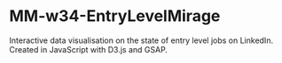 # MM-w34-EntryLevelMirage
Interactive data visualisation on the state of entry level jobs on LinkedIn. Created in JavaScript with D3.js and GSAP.

